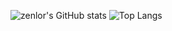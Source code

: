 ![zenlor's GitHub stats](https://github-readme-stats.vercel.app/api?username=zenlor&theme=outrun)
![Top Langs](https://github-readme-stats.vercel.app/api/top-langs/?username=zenlor&theme=outrun&layout=compact)
